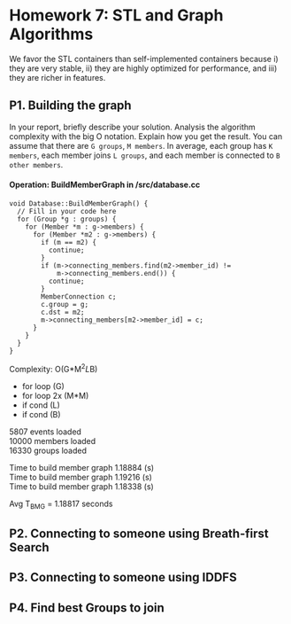 # Homework 7: STL and Graph Algorithms

We favor the STL containers than self-implemented containers because
i) they are very stable, ii) they are highly optimized for performance, and 
iii) they are richer in features.

## P1. Building the graph

In your report, briefly describe your solution. Analysis the algorithm complexity
with the big O notation. Explain how you get the result. You can assume that there
are `G groups`, `M members`. In average, each group has `K members`, each member
joins `L groups`, and each member is connected to `B other members`.

#### Operation: BuildMemberGraph in /src/database.cc

    void Database::BuildMemberGraph() {
      // Fill in your code here
      for (Group *g : groups) {
        for (Member *m : g->members) {
          for (Member *m2 : g->members) {
            if (m == m2) {
              continue;
            }
            if (m->connecting_members.find(m2->member_id) != 
                m->connecting_members.end()) {
              continue;
            }
            MemberConnection c;
            c.group = g;
            c.dst = m2;
            m->connecting_members[m2->member_id] = c;
          }
        }
      }
    }
    
Complexity: O(G*M<sup>2</sup>*L*B)  

* for loop (G)  
* for loop 2x (M*M)  
* if cond (L)  
* if cond (B)  

5807 events loaded  
10000 members loaded  
16330 groups loaded  

Time to build member graph 1.18884 (s)  
Time to build member graph 1.19216 (s)  
Time to build member graph 1.18338 (s)  
  
Avg T<sub>BMG</sub> = 1.18817 seconds  

## P2. Connecting to someone using Breath-first Search

## P3. Connecting to someone using IDDFS

## P4. Find best Groups to join